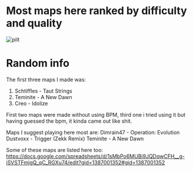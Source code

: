 # Most maps here ranked by difficulty and quality
![pilt](https://github.com/user-attachments/assets/aefdd7b8-e996-4b40-9907-010444f105cf)

# Random info
The first three maps I made was:
1. Schtiffles - Taut Strings
2. Teminite - A New Dawn
3. Creo - Idolize

First two maps were made without using BPM, third one i tried using it but having guessed the bpm, it kinda came out like shit.

Maps I suggest playing here most are:
Dimrain47 - Operation: Evolution
Dustvoxx - Trigger (Zekk Remix)
Teminite - A New Dawn

Some of these maps are listed here too: https://docs.google.com/spreadsheets/d/1sMbPo6MUBi9JQDqwCFH__g-iSVSTFmjgQ_qC_RGXu74/edit?gid=1387001352#gid=1387001352
